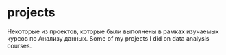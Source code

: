# projects
Некоторые из проектов, которые были выполнены в рамках изучаемых курсов по Анализу данных. 
Some of my projects I did on data analysis courses.
